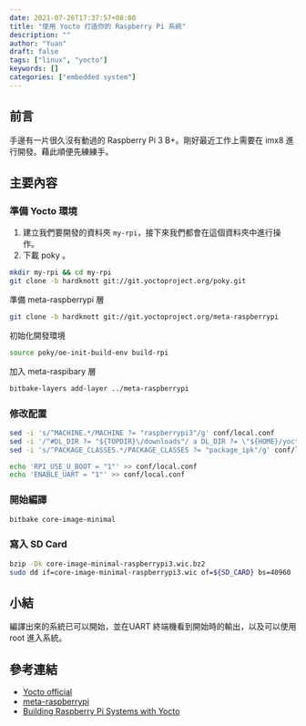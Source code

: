 ```yaml
---
date: 2021-07-26T17:37:57+08:00
title: "使用 Yocto 打造你的 Raspberry Pi 系統"
description: ""
author: "Yuan"
draft: false
tags: ["linux", "yocto"]
keywords: []
categories: ["embedded system"]
---
```


## 前言

手邊有一片很久沒有動過的 Raspberry Pi 3 B+。剛好最近工作上需要在 imx8 進行開發。藉此順便先練練手。

<!--more-->

## 主要內容

### 準備 Yocto 環境

1. 建立我們要開發的資料夾 ```my-rpi```，接下來我們都會在這個資料夾中進行操作。
2. 下載 poky 。

```bash
mkdir my-rpi && cd my-rpi
git clone -b hardknott git://git.yoctoproject.org/poky.git
```

準備 meta-raspberrypi 層

```bash
git clone -b hardknott git://git.yoctoproject.org/meta-raspberrypi
```

初始化開發環境

```bash
source poky/oe-init-build-env build-rpi
```

加入 meta-raspibary 層

```bash
bitbake-layers add-layer ../meta-raspberrypi
```

### 修改配置

```bash
sed -i 's/^MACHINE.*/MACHINE ?= "raspberrypi3"/g' conf/local.conf
sed -i '/^#DL_DIR ?= "${TOPDIR}\/downloads"/ a DL_DIR ?= \"${HOME}/yocto/downloads"' conf/local.conf
sed -i 's/^PACKAGE_CLASSES.*/PACKAGE_CLASSES ?= "package_ipk"/g' conf/local.conf

echo 'RPI_USE_U_BOOT = "1"' >> conf/local.conf
echo 'ENABLE_UART = "1"' >> conf/local.conf
```

### 開始編譯

```bash
bitbake core-image-minimal
```

### 寫入 SD Card

```bash
bzip -Dk core-image-minimal-raspberrypi3.wic.bz2
sudo dd if=core-image-minimal-raspberrypi3.wic of=${SD_CARD} bs=40960
```

## 小結

編譯出來的系統已可以開始，並在UART 終端機看到開始時的輸出，以及可以使用root 進入系統。

## 參考連結

- [Yocto official][yocto]
- [meta-raspberrypi][meta-raspberrypi]
- [Building Raspberry Pi Systems with Yocto][yocto-rpi]

[yocto]:https://www.yoctoproject.org
[meta-raspberrypi]:http://git.yoctoproject.org/cgit/cgit.cgi/meta-raspberrypi
[yocto-rpi]:https://jumpnowtek.com/rpi/Raspberry-Pi-Systems-with-Yocto.html
